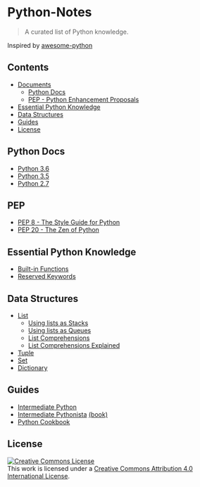 # Python-Notes

> A curated list of Python knowledge. 

Inspired by [awesome-python](https://github.com/vinta/awesome-python#awesome-python)

## Contents

- [Documents](#contents)
  - [Python Docs](#python-docs)
  - [PEP - Python Enhancement Proposals](#pep)
- [Essential Python Knowledge](#essential-python-knowledge)
- [Data Structures](#data-structures)
- [Guides](#guides)
- [License](#license)

## Python Docs

- [Python 3.6](https://docs.python.org/3.6/)
- [Python 3.5](https://docs.python.org/3.5/)
- [Python 2.7](https://docs.python.org/2.7/)

## PEP

- [PEP 8 - The Style Guide for Python](https://www.python.org/dev/peps/pep-0008/)
- [PEP 20 - The Zen of Python](https://www.python.org/dev/peps/pep-0020/)

## Essential Python Knowledge

- [Built-in Functions](https://docs.python.org/3/library/functions.html)
- [Reserved Keywords](https://docs.python.org/3.6/reference/lexical_analysis.html#keywords)

## Data Structures

- [List](https://docs.python.org/3.5/tutorial/datastructures.html#more-on-lists)
  - [Using lists as Stacks](https://docs.python.org/3.5/tutorial/datastructures.html#using-lists-as-stacks)
  - [Using lists as Queues](https://docs.python.org/3.5/tutorial/datastructures.html#using-lists-as-queues)
  - [List Comprehensions](https://docs.python.org/3.5/tutorial/datastructures.html#list-comprehensions)
  - [List Comprehensions Explained](http://treyhunner.com/2015/12/python-list-comprehensions-now-in-color/)
- [Tuple](https://docs.python.org/3.5/tutorial/datastructures.html#tuples-and-sequences)
- [Set](https://docs.python.org/3.5/tutorial/datastructures.html#sets)
- [Dictionary](https://docs.python.org/3.5/tutorial/datastructures.html#dictionaries)

## Guides

- [Intermediate Python](http://book.pythontips.com/en/latest/)
- [Intermediate Pythonista](http://intermediatepythonista.com/) [(book)](https://leanpub.com/intermediatepython/read)
- [Python Cookbook](http://chimera.labs.oreilly.com/books/1230000000393/index.html)

## License

<a rel="license" href="http://creativecommons.org/licenses/by/4.0/"><img alt="Creative Commons License" style="border-width:0" src="https://i.creativecommons.org/l/by/4.0/88x31.png" /></a><br />This work is licensed under a <a rel="license" href="http://creativecommons.org/licenses/by/4.0/">Creative Commons Attribution 4.0 International License</a>.

